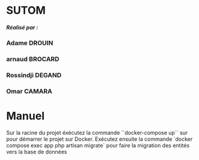 <h1>SUTOM</h1>
<h5>Réalisé par : </h5>
<h3>Adame DROUIN</h3>
<h3>arnaud BROCARD</h3>
<h3>Rossindji DEGAND</h3>
<h3>Omar CAMARA</h3>

<h1>Manuel</h1>
Sur la racine du projet éxécutez la commande ``docker-compose up`` sur pour démarrer le projet sur Docker.
Exécutez ensuite la commande `docker compose exec app php artisan migrate` pour faire la migration des entités vers la base de données
